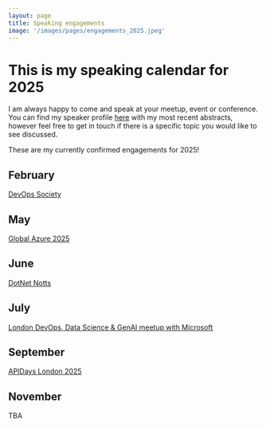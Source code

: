 ```yaml
---
layout: page
title: Speaking engagements
image: '/images/pages/engagements_2025.jpeg'
---
```


# This is my speaking calendar for 2025
I am always happy to come and speak at your meetup, event or conference.  
You can find my speaker profile [here](https://sessionize.com/matteoemili) with my most recent abstracts, however feel free to get in touch if there is a specific topic you would like to see discussed.  

These are my currently confirmed engagements for 2025!

February
---
[DevOps Society](https://www.meetup.com/devops-society/events/305606581/)  

May
---
[Global Azure 2025](https://www.meetup.com/microsoft-azure-community/events/303034158/)  

June
---
[DotNet Notts](https://www.meetup.com/dotnetnotts/events/)  

July
---
[London DevOps, Data Science & GenAI meetup with Microsoft](https://developer.microsoft.com/en-us/reactor/events/26079/)

September
---
[APIDays London 2025](https://www.apidays.global/events/london#agenda)

November
---
TBA